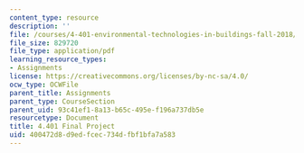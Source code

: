 ```yaml
---
content_type: resource
description: ''
file: /courses/4-401-environmental-technologies-in-buildings-fall-2018/400472d8d9edfcec734dfbf1bfa7a583_MIT4_401f18_course_project.pdf
file_size: 829720
file_type: application/pdf
learning_resource_types:
- Assignments
license: https://creativecommons.org/licenses/by-nc-sa/4.0/
ocw_type: OCWFile
parent_title: Assignments
parent_type: CourseSection
parent_uid: 93c41ef1-8a13-b65c-495e-f196a737db5e
resourcetype: Document
title: 4.401 Final Project
uid: 400472d8-d9ed-fcec-734d-fbf1bfa7a583
---
```

